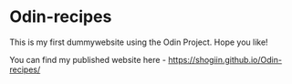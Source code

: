 # Odin-recipes
This is my first dummywebsite  using the Odin Project.
Hope you like!

You can find my published website here - https://shogiin.github.io/Odin-recipes/